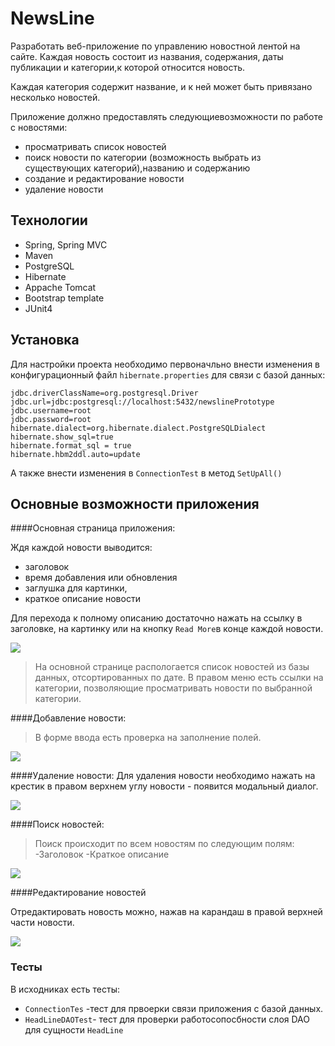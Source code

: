 # NewsLine

Разработать веб-приложение по управлению новостной лентой на сайте.
Каждая новость состоит из названия, содержания, даты публикации и категории,к которой относится новость.

Каждая категория содержит название, и к ней может быть привязано несколько новостей.

Приложение должно предоставлять следующиевозможности по работе с новостями:
- просматривать список новостей
- поиск новости по категории (возможность выбрать из существующих категорий),названию и содержанию
- создание и редактирование новости
- удаление новости

## Технологии

- Spring, Spring MVC
- Maven
- PostgreSQL
- Hibernate
- Appache Tomcat
- Bootstrap template
- JUnit4

## Установка

Для настройки проекта необходимо первоначльно внести изменения в конфигурационный файл `hibernate.properties` для связи с базой данных:

```
jdbc.driverClassName=org.postgresql.Driver
jdbc.url=jdbc:postgresql://localhost:5432/newslinePrototype
jdbc.username=root
jdbc.password=root
hibernate.dialect=org.hibernate.dialect.PostgreSQLDialect
hibernate.show_sql=true
hibernate.format_sql = true
hibernate.hbm2ddl.auto=update
```
А также внести изменения в `ConnectionTest` в метод `SetUpAll()`

## Основные возможности приложения
####Основная страница приложения:

Ждя каждой новости выводится:
- заголовок
- время добавления или обновления
- заглушка для картинки,
- краткое описание новости

Для перехода к полному описанию достаточно нажать на ссылку в заголовке, на картинку или на кнопку `Read More`в конце каждой новости.

![](http://www.picshare.ru/uploads/170219/g9Uzj9Z4Yn.jpg)

> На основной странице распологается список новостей из базы данных, отсортированных по дате. В правом меню есть ссылки на категории,
>позволяющие просматривать новости по выбранной категории.

####Добавление новости:

> В форме ввода есть проверка на заполнение полей.

![](http://www.picshare.ru/uploads/170219/V6o0mAcl2U.jpg)

####Удаление новости:
Для удаления новости необходимо нажать на крестик в правом верхнем углу новости - появится модальный диалог.

![](http://www.picshare.ru/uploads/170219/lzy81lPynT.jpg)

####Поиск новостей:
> Поиск происходит по всем новостям по следующим полям:
> -Заголовок
> -Краткое описание

![](http://www.picshare.ru/uploads/170219/456HbU1kZB.jpg)

####Редактирование новостей

Отредактировать новость можно, нажав на карандаш в правой верхней части новости.

![](http://www.picshare.ru/uploads/170219/899mG9YySF.jpg)

### Тесты

В исходниках есть тесты:
- `ConnectionTes` -тест для првоерки связи приложения с базой данных.
- `HeadLineDAOTest`- тест для проверки работосопосбности слоя DAO для сущности `HeadLine`

